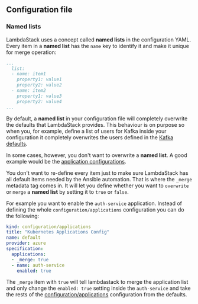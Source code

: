 ## Configuration file

### Named lists

LambdaStack uses a concept called **named lists** in the configuration YAML. Every item in a **named list**  has the ```name``` key to identify it and make it unique for merge operation:

```yaml
...
  list:
  - name: item1
    property1: value1
    property2: value2
  - name: item2
    property1: value3
    property2: value4
...
```

By default, a **named list** in your configuration file will completely overwrite the defaults that LambdaStack provides. This behaviour is on purpose so when you, for example, define a list of users for Kafka inside your configuration it completely overwrites the users defined in the [Kafka defaults](https://github.com/lambdastack/lambdastack/blob/9ff9bb266cd6addf309059a8a5e7a48835daafc3/core/src/lambdastack/data/common/defaults/configuration/kafka.yml#L34).

In some cases, however, you don't want to overwrite a **named list**. A good example would be the [application configurations](https://github.com/lambdastack/lambdastack/blob/v1.0.1/core/src/lambdastack/data/common/defaults/configuration/applications.yml).

You don't want to re-define every item just to make sure LambdaStack has all default items needed by the Ansible automation. That is where the ```_merge``` metadata tag comes in. It will let you define whether you want to ```overwrite``` or ```merge``` a **named list** by setting it to ```true``` or ```false```.

For example you want to enable the ```auth-service``` application. Instead of defining the whole ```configuration/applications``` configuration you can do the following:

```yaml
kind: configuration/applications
title: "Kubernetes Applications Config"
name: default
provider: azure
specification:
  applications:
  - _merge: true
  - name: auth-service
    enabled: true
```

The ```_merge``` item with ```true``` will tell lambdastack to merge the application list and only change the ```enabled: true``` setting inside the ```auth-service``` and take the rests of the [configuration/applications]((https://github.com/lambdastack/lambdastack/blob/v1.0.1/core/src/lambdastack/data/common/defaults/configuration/applications.yml)) configuration from the defaults.
